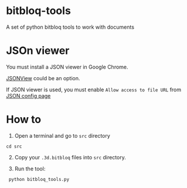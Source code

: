 # bitbloq-tools
A set of python bitbloq tools to work with documents

# JSOn viewer
You must install a JSON viewer in Google Chrome.

[JSONView](https://chrome.google.com/webstore/detail/jsonview/chklaanhfefbnpoihckbnefhakgolnmc) could be an option.

If JSON viewer is used, you must enable `Allow access to file URL` from [JSON config page](chrome://extensions/?id=chklaanhfefbnpoihckbnefhakgolnmc)

# How to
1. Open a terminal and go to `src` directory

```
cd src
```

2. Copy your `.3d.bitbloq` files into `src` directory.

3. Run the tool:

```
 python bitbloq_tools.py
```
